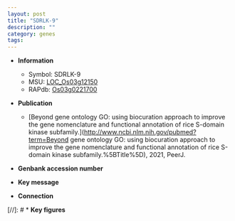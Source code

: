 ```yaml
---
layout: post
title: "SDRLK-9"
description: ""
category: genes
tags: 
---
```


* **Information**  
    + Symbol: SDRLK-9  
    + MSU: [LOC_Os03g12150](http://rice.uga.edu/cgi-bin/ORF_infopage.cgi?orf=LOC_Os03g12150)  
    + RAPdb: [Os03g0221700](http://rapdb.dna.affrc.go.jp/viewer/gbrowse_details/irgsp1?name=Os03g0221700)  

* **Publication**  
    + [Beyond gene ontology GO: using biocuration approach to improve the gene nomenclature and functional annotation of rice S-domain kinase subfamily.](http://www.ncbi.nlm.nih.gov/pubmed?term=Beyond gene ontology GO: using biocuration approach to improve the gene nomenclature and functional annotation of rice S-domain kinase subfamily.%5BTitle%5D), 2021, PeerJ.

* **Genbank accession number**  

* **Key message**  

* **Connection**  

[//]: # * **Key figures**  


